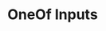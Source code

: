 ---
slug: oneof-inputs
version: v1.347.0
title: OneOf Inputs
tags: ['Script Editor', 'Flow Editor']
description: Added new type of input `oneOf@, that displays an option between multiple objects.
features:
  [
    'OneOf support in TypeScript scripts and their auto-generated UIs.',
    'OneOf support in flow inputs and their auto-generated UIs.',
    'OneOf support in any UI-built schema',
  ]
docs: /docs/core_concepts/json_schema_and_parsing#oneof
video: /videos/oneof.mp4
---